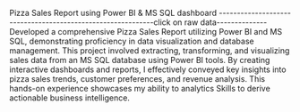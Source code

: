 Pizza Sales Report using Power BI & MS SQL dashboard 
------------------------------------------------------------click on raw data--------------
Developed a comprehensive Pizza Sales Report utilizing Power BI and MS SQL, demonstrating proficiency in data visualization and database management. This project involved extracting, transforming, and visualizing sales data from an MS SQL database using Power BI tools. By creating interactive dashboards and reports, I effectively conveyed key insights into pizza sales trends, customer preferences, and revenue analysis. This hands-on experience showcases my ability to analytics Skills to derive actionable business intelligence.
